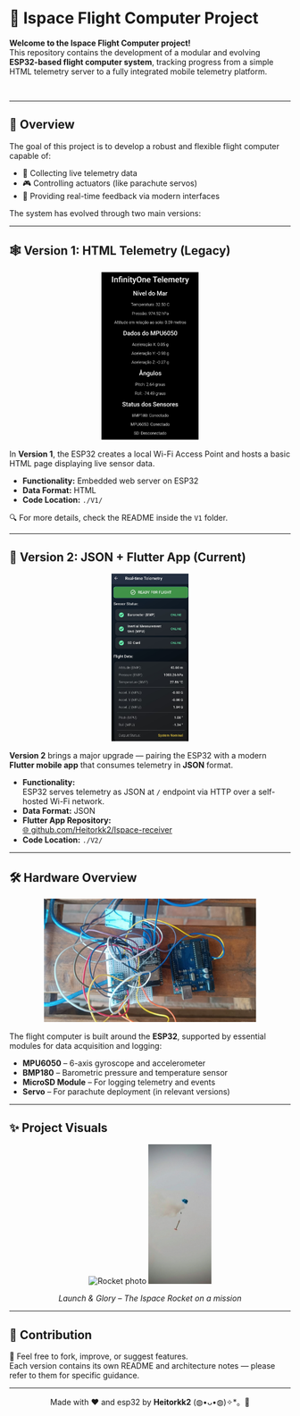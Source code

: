 <div style="display: flex; align-items: center; gap: 20px; margin-bottom: 30px;">
  <div>
    <h1>🚀 Ispace Flight Computer Project</h1>
    <p><strong>Welcome to the Ispace Flight Computer project!</strong><br>
    This repository contains the development of a modular and evolving <strong>ESP32-based flight computer system</strong>, tracking progress from a simple HTML telemetry server to a fully integrated mobile telemetry platform.</p>
  </div>
</div>

---

## 🧠 Overview
The goal of this project is to develop a robust and flexible flight computer capable of:

- 📡 Collecting live telemetry data  
- 🎮 Controlling actuators (like parachute servos)  
- 📲 Providing real-time feedback via modern interfaces

The system has evolved through two main versions:

---

## 🕸️ Version 1: HTML Telemetry (Legacy)

<p align="center">
  <img src="./V1/assets/html.png" alt="HTML Telemetry" height="300"/>
</p>

In **Version 1**, the ESP32 creates a local Wi-Fi Access Point and hosts a basic HTML page displaying live sensor data.

- **Functionality:** Embedded web server on ESP32  
- **Data Format:** HTML  
- **Code Location:** `./V1/`

🔍 For more details, check the README inside the `V1` folder.

---

## 📱 Version 2: JSON + Flutter App (Current)

<p align="center">
  <img src="./V2/assets/appUI.png" alt="Flutter UI" height="300"/>
</p>

**Version 2** brings a major upgrade — pairing the ESP32 with a modern **Flutter mobile app** that consumes telemetry in **JSON** format.

- **Functionality:**  
  ESP32 serves telemetry as JSON at `/` endpoint via HTTP over a self-hosted Wi-Fi network.
- **Data Format:** JSON  
- **Flutter App Repository:**  
  [🌐 github.com/Heitorkk2/Ispace-receiver](https://github.com/Heitorkk2/Ispace-receiver)
- **Code Location:** `./V2/`  

---

## 🛠️ Hardware Overview

<p align="center">
  <img src="./V1/assets/hardware.png" alt="Flight Computer Hardware" width="380"/>
</p>

The flight computer is built around the **ESP32**, supported by essential modules for data acquisition and logging:

- **MPU6050** – 6-axis gyroscope and accelerometer  
- **BMP180** – Barometric pressure and temperature sensor  
- **MicroSD Module** – For logging telemetry and events  
- **Servo** – For parachute deployment (in relevant versions)

---

## ✨ Project Visuals

<p align="center">
  <img src="assets/rocket.png"  alt="Rocket photo" height="250" />
  <img src="./assets/land.png"  alt="Rocket photo" height="250"/>
</p>
<p align="center">
  <em>Launch & Glory – The Ispace Rocket on a mission</em>
</p>

---

## 🤝 Contribution
💖 Feel free to fork, improve, or suggest features.  
Each version contains its own README and architecture notes — please refer to them for specific guidance.

---

<p align="center">
  Made with ❤️ and esp32 by <strong>Heitorkk2</strong> (⁠◍⁠•⁠ᴗ⁠•⁠◍⁠)✧⁠*⁠。🚀 
</p>
